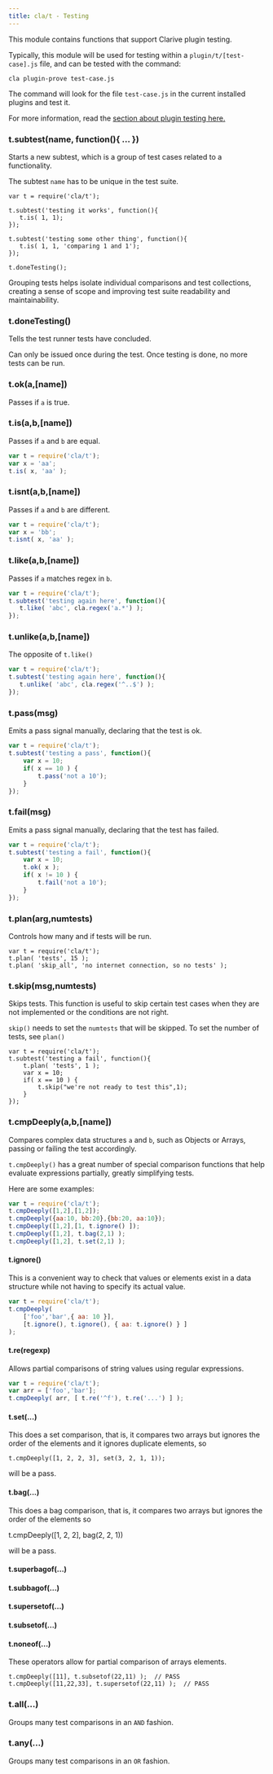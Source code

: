 ```yaml
---
title: cla/t - Testing
---
```


This module contains functions
that support Clarive plugin testing.

Typically, this module will be used
for testing within a `plugin/t/[test-case].js`
file, and can be tested with the command:

    cla plugin-prove test-case.js

The command will look for the file `test-case.js`
in the current installed plugins and test it.

For more information, read the [section about plugin testing here.](devel/plugin)

### t.subtest(name, function(){ ... })

Starts a new subtest, which is a group
of test cases related to a functionality.

The subtest `name` has to be unique in the test suite.

```
var t = require('cla/t');

t.subtest('testing it works', function(){
   t.is( 1, 1);
});

t.subtest('testing some other thing', function(){
   t.is( 1, 1, 'comparing 1 and 1');
});

t.doneTesting();
```

Grouping tests helps isolate individual comparisons
and test collections, creating a sense of scope and
improving test suite readability and maintainability.

### t.doneTesting()

Tells the test runner tests have concluded.

Can only be issued once during the test. Once
testing is done, no more tests can be run.

### t.ok(a,[name])

Passes if `a` is true.

### t.is(a,b,[name])

Passes if `a` and `b` are equal.

```javascript
var t = require('cla/t');
var x = 'aa';
t.is( x, 'aa' );
```

### t.isnt(a,b,[name])

Passes if `a` and `b` are different.

```javascript
var t = require('cla/t');
var x = 'bb';
t.isnt( x, 'aa' );
```

### t.like(a,b,[name])

Passes if `a` matches regex in `b`.

```javascript
var t = require('cla/t');
t.subtest('testing again here', function(){
   t.like( 'abc', cla.regex('a.*') );
});
```

### t.unlike(a,b,[name])

The opposite of `t.like()`

```javascript
var t = require('cla/t');
t.subtest('testing again here', function(){
   t.unlike( 'abc', cla.regex('^..$') );
});
```

### t.pass(msg)

Emits a pass signal manually, declaring
that the test is ok.

```javascript
var t = require('cla/t');
t.subtest('testing a pass', function(){
    var x = 10;
    if( x == 10 ) {
        t.pass('not a 10');
    }
});
```

### t.fail(msg)

Emits a pass signal manually, declaring
that the test has failed.

```javascript
var t = require('cla/t');
t.subtest('testing a fail', function(){
    var x = 10;
    t.ok( x );
    if( x != 10 ) {
        t.fail('not a 10');
    }
});
```

### t.plan(arg,numtests)

Controls how many and if tests will be run.

```
var t = require('cla/t');
t.plan( 'tests', 15 );
t.plan( 'skip_all', 'no internet connection, so no tests' );
```

### t.skip(msg,numtests)

Skips tests. This function is useful
to skip certain test cases when they
are not implemented or the conditions
are not right.

`skip()` needs to set the `numtests`
that will be skipped. To set the number
of tests, see `plan()`

```
var t = require('cla/t');
t.subtest('testing a fail', function(){
    t.plan( 'tests', 1 );
    var x = 10;
    if( x == 10 ) {
        t.skip("we're not ready to test this",1);
    }
});
```

### t.cmpDeeply(a,b,[name])

Compares complex data structures `a` and `b`,
such as Objects or Arrays, passing or failing the test
accordingly.

`t.cmpDeeply()` has a great number of special comparison
functions that help evaluate expressions partially, greatly
simplifying tests.

Here are some examples:

```javascript
var t = require('cla/t');
t.cmpDeeply([1,2],[1,2]);
t.cmpDeeply({aa:10, bb:20},{bb:20, aa:10});
t.cmpDeeply([1,2],[1, t.ignore() ]);
t.cmpDeeply([1,2], t.bag(2,1) );
t.cmpDeeply([1,2], t.set(2,1) );
```

#### t.ignore()

This is a convenient way to check that values or elements exist
in a data structure while not having to specify its actual value.

```javascript
var t = require('cla/t');
t.cmpDeeply(
    ['foo','bar',{ aa: 10 }],
    [t.ignore(), t.ignore(), { aa: t.ignore() } ]
);
```

#### t.re(regexp)

Allows partial comparisons of string values
using regular expressions.

```javascript
var t = require('cla/t');
var arr = ['foo','bar'];
t.cmpDeeply( arr, [ t.re('^f'), t.re('...') ] );
```

#### t.set(...)

This does a set comparison, that is, it compares two arrays but ignores the
order of the elements and it ignores duplicate elements, so

    t.cmpDeeply([1, 2, 2, 3], set(3, 2, 1, 1));

will be a pass.

#### t.bag(...)

This does a bag comparison, that is, it compares two arrays but ignores the
order of the elements so

  t.cmpDeeply([1, 2, 2], bag(2, 2, 1))

will be a pass.

#### t.superbagof(...)
#### t.subbagof(...)
#### t.supersetof(...)
#### t.subsetof(...)
#### t.noneof(...)

These operators allow for partial comparison of
arrays elements.

    t.cmpDeeply([11], t.subsetof(22,11) );  // PASS
    t.cmpDeeply([11,22,33], t.supersetof(22,11) );  // PASS

### t.all(...)

Groups many test comparisons in an `AND` fashion.

### t.any(...)

Groups many test comparisons in an `OR` fashion.

